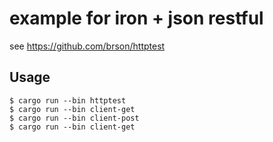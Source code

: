 # example for iron + json restful

see https://github.com/brson/httptest

## Usage

```
$ cargo run --bin httptest
$ cargo run --bin client-get
$ cargo run --bin client-post
$ cargo run --bin client-get
```
